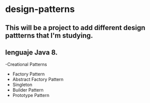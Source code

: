 # design-patterns

## This will be a project to add different design pattterns that I'm studying.

## lenguaje Java 8.


-Creational Patterns
- Factory Pattern
- Abstract Factory Pattern
- Singleton
- Builder Pattern
- Prototype Pattern

